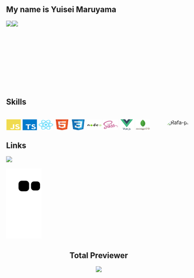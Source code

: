## My name is Yuisei Maruyama

<div style="display: flex">
  <img height="180em" src="https://github-readme-stats.vercel.app/api?username=Yuisei-Maruyama&show_icons=true&theme=ocean_dark&include_all_commits=true&count_private=true"/>
  <img height="180em" src="https://github-readme-stats.vercel.app/api/top-langs/?username=Yuisei-Maruyama&layout=compact&langs_count=7&theme=ocean_dark"/>
</div>
  
## Skills
  
<div style="display: inline_block"><br>
  <img align="center" alt="Rafa-Js" height="30" width="40" src="https://raw.githubusercontent.com/devicons/devicon/master/icons/javascript/javascript-plain.svg">
  <img align="center" alt="Rafa-Ts" height="30" width="40" src="https://raw.githubusercontent.com/devicons/devicon/master/icons/typescript/typescript-plain.svg">
  <img align="center" alt="Rafa-React" height="30" width="40" src="https://raw.githubusercontent.com/devicons/devicon/master/icons/react/react-original.svg">
  <img align="center" alt="Rafa-HTML" height="30" width="40" src="https://raw.githubusercontent.com/devicons/devicon/master/icons/html5/html5-original.svg">
  <img align="center" alt="Rafa-CSS" height="30" width="40" src="https://raw.githubusercontent.com/devicons/devicon/master/icons/css3/css3-original.svg">
  <img align="center" alt="Rafa-Node" height="30" width="40" src="https://raw.githubusercontent.com/devicons/devicon/master/icons/nodejs/nodejs-original-wordmark.svg">
  <img align="center" alt="Rafa-Sass" height="30" width="40" src="https://raw.githubusercontent.com/devicons/devicon/master/icons/sass/sass-original.svg">
  <img align="center" alt="Rafa-Vue" height="30" width="40" src="https://raw.githubusercontent.com/devicons/devicon/master/icons/vuejs/vuejs-original-wordmark.svg">
  <img align="center" alt="Rafa-Mongo" height="30" width="40" src="https://raw.githubusercontent.com/devicons/devicon/master/icons/mongodb/mongodb-original-wordmark.svg">
  <img align="right" alt="Rafa-pic" height="150" style="border-radius:50px;"src="https://scontent-nrt1-1.cdninstagram.com/v/t51.2885-19/s150x150/25007409_1863695153658284_9147156016826155008_n.jpg?_nc_ht=scontent-nrt1-1.cdninstagram.com&_nc_cat=108&_nc_ohc=tDE0DEukj4MAX-npWHH&tn=UWbox99OH7xaHzqZ&edm=ALbqBD0BAAAA&ccb=7-4&oh=00_AT_m_JEpjytg0jqgkEYPxzdkC56Yy7bJ4R5YeNuOjIsziQ&oe=61DAB346&_nc_sid=9a90d6"?width=676&height=676">
</div>

## Links
  
<div>
  <a href="https://instagram.com/y_metro" target="_blank">
    <img src="https://img.shields.io/badge/-Instagram-b92892?style=for-the-badge&logo=instagram&logoColor=white" target="_blank">
  </a>
  
  ![Snake animation](https://github.com/Yuisei-Maruyama/Yuisei-Maruyama/blob/output/github-contribution-grid-snake.svg)
</div>
                                                                                                                                

<div align="center"> 

 ## Total Previewer <br>
 <p align="center"> 
   <img alingn="center" src="https://profile-counter.glitch.me/Yuisei-Maruyama/count.svg" />
 </p>

</div>

